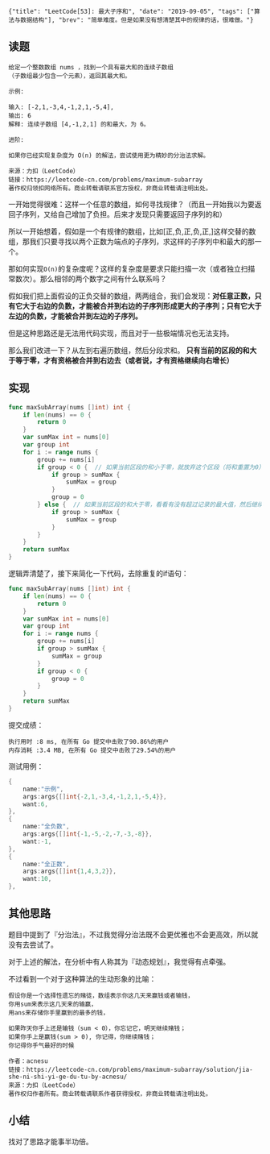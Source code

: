 ```lw-blog-meta
{"title": "LeetCode[53]: 最大子序和", "date": "2019-09-05", "tags": ["算法与数据结构"], "brev": "简单难度。但是如果没有想清楚其中的规律的话，很难做。"}
```

## 读题

```text
给定一个整数数组 nums ，找到一个具有最大和的连续子数组
（子数组最少包含一个元素），返回其最大和。

示例:

输入: [-2,1,-3,4,-1,2,1,-5,4],
输出: 6
解释: 连续子数组 [4,-1,2,1] 的和最大，为 6。

进阶:

如果你已经实现复杂度为 O(n) 的解法，尝试使用更为精妙的分治法求解。

来源：力扣（LeetCode）
链接：https://leetcode-cn.com/problems/maximum-subarray
著作权归领扣网络所有。商业转载请联系官方授权，非商业转载请注明出处。
```

一开始觉得很难：这样一个任意的数组，如何寻找规律？（而且一开始我以为要返回子序列，又给自己增加了负担。后来才发现只需要返回子序列的和）

所以一开始想着，假如是一个有规律的数组，比如\[正,负,正,负,正,\]这样交替的数组，那我们只要寻找以两个正数为端点的子序列，求这样的子序列中和最大的那一个。

那如何实现`O(n)`的复杂度呢？这样的复杂度是要求只能扫描一次（或者独立扫描常数次）。那么相邻的两个数字之间有什么联系吗？

假如我们把上面假设的正负交替的数组，两两组合，我们会发现：**对任意正数，只有它大于右边的负数，才能被合并到右边的子序列形成更大的子序列；只有它大于左边的负数，才能被合并到左边的子序列。**

但是这种思路还是无法用代码实现，而且对于一些极端情况也无法支持。

那么我们改进一下？从左到右遍历数组，然后分段求和。
**只有当前的区段的和大于等于零，才有资格被合并到右边去（或者说，才有资格继续向右增长）**

## 实现

```go
func maxSubArray(nums []int) int {
    if len(nums) == 0 {
        return 0
    }
    var sumMax int = nums[0]
    var group int
    for i := range nums {
        group += nums[i]
        if group < 0 {  // 如果当前区段的和小于零，就放弃这个区段（将和重置为0）
            if group > sumMax {
                sumMax = group
            }
            group = 0
        } else {  // 如果当前区段的和大于零，看看有没有超过记录的最大值，然后继续向右增长
            if group > sumMax {
                sumMax = group
            }
        }
    }
    return sumMax
}
```

逻辑弄清楚了，接下来简化一下代码，去除重复的if语句：

```go
func maxSubArray(nums []int) int {
    if len(nums) == 0 {
        return 0
    }
    var sumMax int = nums[0]
    var group int
    for i := range nums {
        group += nums[i]
        if group > sumMax {
            sumMax = group
        }
        if group < 0 {
            group = 0
        }
    }
    return sumMax
}
```

提交成绩：

```text
执行用时 :8 ms, 在所有 Go 提交中击败了90.86%的用户
内存消耗 :3.4 MB, 在所有 Go 提交中击败了29.54%的用户
```

测试用例：

```go
{
    name:"示例",
    args:args{[]int{-2,1,-3,4,-1,2,1,-5,4}},
    want:6,
},
{
    name:"全负数",
    args:args{[]int{-1,-5,-2,-7,-3,-8}},
    want:-1,
},
{
    name:"全正数",
    args:args{[]int{1,4,3,2}},
    want:10,
},
```

## 其他思路

题目中提到了『分治法』，不过我觉得分治法既不会更优雅也不会更高效，所以就没有去尝试了。

对于上述的解法，在分析中有人称其为『动态规划』，我觉得有点牵强。

不过看到一个对于这种算法的生动形象的比喻：

```text
假设你是一个选择性遗忘的赌徒，数组表示你这几天来赢钱或者输钱，
你用sum来表示这几天来的输赢，
用ans来存储你手里赢到的最多的钱，

如果昨天你手上还是输钱（sum < 0），你忘记它，明天继续赌钱；
如果你手上是赢钱(sum > 0), 你记得，你继续赌钱；
你记得你手气最好的时候

作者：acnesu
链接：https://leetcode-cn.com/problems/maximum-subarray/solution/jia-she-ni-shi-yi-ge-du-tu-by-acnesu/
来源：力扣（LeetCode）
著作权归作者所有。商业转载请联系作者获得授权，非商业转载请注明出处。
```

## 小结

找对了思路才能事半功倍。
